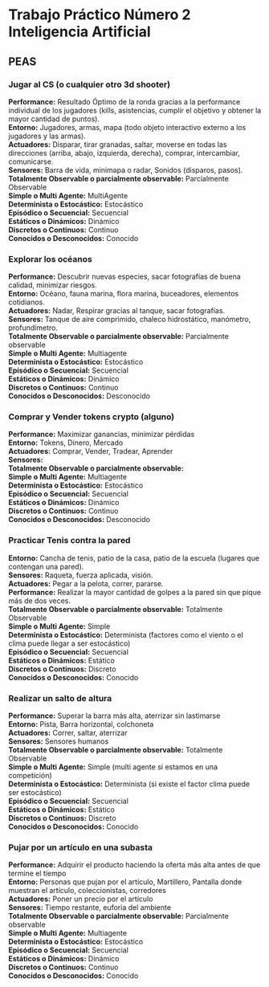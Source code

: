 # Trabajo Práctico Número 2 Inteligencia Artificial

## PEAS

### **Jugar al CS (o cualquier otro 3d shooter)**

**Performance:** Resultado Óptimo de la ronda gracias a la performance individual de los jugadores (kills, asistencias, cumplir el objetivo y obtener la mayor cantidad de puntos).  
**Entorno:** Jugadores, armas, mapa (todo objeto interactivo externo a los jugadores y las armas).  
**Actuadores:** Disparar, tirar granadas, saltar, moverse en todas las direcciones (arriba, abajo, izquierda, derecha), comprar, intercambiar, comunicarse.  
**Sensores:** Barra de vida, minimapa o radar, Sonidos (disparos, pasos).  
**Totalmente Observable o parcialmente observable:** Parcialmente Observable  
**Simple o Multi Agente:** MultiAgente  
**Determinista o Estocástico:** Estocástico  
**Episódico o Secuencial:** Secuencial  
**Estáticos o Dinámicos:** Dinámico  
**Discretos o Continuos:** Continuo  
**Conocidos o Desconocidos:** Conocido  

### **Explorar los océanos**

**Performance:** Descubrir nuevas especies, sacar fotografías de buena calidad, minimizar riesgos.  
**Entorno:** Océano, fauna marina, flora marina, buceadores, elementos cotidianos.  
**Actuadores:** Nadar, Respirar gracias al tanque, sacar fotografías.  
**Sensores:** Tanque de aire comprimido, chaleco hidrostático, manómetro, profundímetro.  
**Totalmente Observable o parcialmente observable:** Parcialmente observable  
**Simple o Multi Agente:** Multiagente  
**Determinista o Estocástico:** Estocástico  
**Episódico o Secuencial:** Secuencial  
**Estáticos o Dinámicos:** Dinámico  
**Discretos o Continuos:** Continuo  
**Conocidos o Desconocidos:** Desconocido  

### **Comprar y Vender tokens crypto (alguno)**

**Performance:** Maximizar ganancias, minimizar pérdidas  
**Entorno:** Tokens, Dinero, Mercado  
**Actuadores:** Comprar, Vender, Tradear, Aprender  
**Sensores:**  
**Totalmente Observable o parcialmente observable:**  
**Simple o Multi Agente:** Multiagente  
**Determinista o Estocástico:** Estocástico  
**Episódico o Secuencial:** Secuencial  
**Estáticos o Dinámicos:** Dinámico  
**Discretos o Continuos:** Continuo  
**Conocidos o Desconocidos:** Desconocido  

### **Practicar Tenis contra la pared**

**Entorno:** Cancha de tenis, patio de la casa, patio de la escuela (lugares que contengan una pared).  
**Sensores:** Raqueta, fuerza aplicada, visión.  
**Actuadores:** Pegar a la pelota, correr, pararse.  
**Performance:** Realizar la mayor cantidad de golpes a la pared sin que pique más de dos veces.  
**Totalmente Observable o parcialmente observable:** Totalmente Observable  
**Simple o Multi Agente:** Simple  
**Determinista o Estocástico:** Determinista (factores como el viento o el clima puede llegar a ser estocástico)  
**Episódico o Secuencial:** Secuencial  
**Estáticos o Dinámicos:** Estático  
**Discretos o Continuos:** Discreto  
**Conocidos o Desconocidos:** Conocido  

### **Realizar un salto de altura**

**Performance:** Superar la barra más alta, aterrizar sin lastimarse  
**Entorno:** Pista, Barra horizontal, colchoneta  
**Actuadores:** Correr, saltar, aterrizar  
**Sensores:** Sensores humanos  
**Totalmente Observable o parcialmente observable:** Totalmente Observable  
**Simple o Multi Agente:** Simple (multi agente si estamos en una competición)  
**Determinista o Estocástico:** Determinista (si existe el factor clima puede ser estocástico)  
**Episódico o Secuencial:** Secuencial  
**Estáticos o Dinámicos:** Estático  
**Discretos o Continuos:** Discreto  
**Conocidos o Desconocidos:** Conocido  

### **Pujar por un artículo en una subasta**

**Performance:** Adquirir el producto haciendo la oferta más alta antes de que termine el tiempo  
**Entorno:** Personas que pujan por el artículo, Martillero, Pantalla donde muestran el artículo, coleccionistas, corredores  
**Actuadores:** Poner un precio por el artículo  
**Sensores:** Tiempo restante, euforia del ambiente  
**Totalmente Observable o parcialmente observable:** Parcialmente observable  
**Simple o Multi Agente:** Multiagente  
**Determinista o Estocástico:** Estocástico  
**Episódico o Secuencial:** Secuencial  
**Estáticos o Dinámicos:** Dinámico  
**Discretos o Continuos:** Continuo  
**Conocidos o Desconocidos:** Conocido  